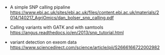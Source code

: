 
- A simple SNP calling pipaline
https://www.ebi.ac.uk/sites/ebi.ac.uk/files/content.ebi.ac.uk/materials/2014/140217_AgriOmics/dan_bolser_snp_calling.pdf

- Calling variants with GATK and with samtools  
https://angus.readthedocs.io/en/2013/snp_tutorial.html

- variant detection on exeom data  
https://www.sciencedirect.com/science/article/pii/S2666166722002982
